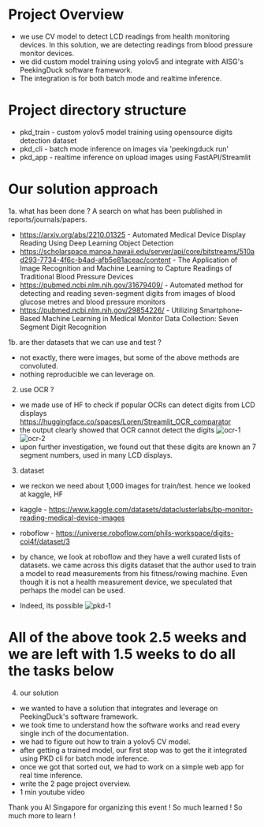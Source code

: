 # Project Overview
- we use CV model to detect LCD readings from health monitoring devices. In this solution, we are detecting readings from blood pressure monitor devices.
- we did custom model training using yolov5 and integrate with AISG's PeekingDuck software framework. 
- The integration is for both batch mode and realtime inference.

# Project directory structure
- pkd_train - custom yolov5 model training using opensource digits detection dataset
- pkd_cli - batch mode inference on images via 'peekingduck run'
- pkd_app - realtime inference on upload images using FastAPI/Streamlit


# Our solution approach
1a. what has been done ? A search on what has been published in reports/journals/papers. 
- https://arxiv.org/abs/2210.01325 - Automated Medical Device Display Reading Using Deep Learning Object Detection
- https://scholarspace.manoa.hawaii.edu/server/api/core/bitstreams/510ad293-7734-4f6c-b4ad-afb5e81aceac/content - The Application of Image Recognition and Machine Learning to Capture Readings of Traditional Blood Pressure Devices
- https://pubmed.ncbi.nlm.nih.gov/31679409/ - Automated method for detecting and reading seven-segment digits from images of blood glucose metres and blood pressure monitors
- https://pubmed.ncbi.nlm.nih.gov/29854226/ - Utilizing Smartphone-Based Machine Learning in Medical Monitor Data Collection: Seven Segment Digit Recognition

1b. are ther datasets that we can use and test ?
- not exactly, there were images, but some of the above methods are convoluted.
- nothing reproducible we can leverage on.

2. use OCR ?
- we made use of HF to check if popular OCRs can detect digits from LCD displays
https://huggingface.co/spaces/Loren/Streamlit_OCR_comparator
- the output clearly showed that OCR cannot detect the digits
![ocr-1](https://user-images.githubusercontent.com/124442719/216889485-7b665590-d45b-4e88-b632-3b255166db5c.jpg)
![ocr-2](https://user-images.githubusercontent.com/124442719/216889502-30b1b783-5638-4c6f-8ad7-ae115ee4efdc.jpg)
- upon further investigation, we found out that these digits are known an 7 segment numbers, used in many LCD displays.


3. dataset
- we reckon we need about 1,000 images for train/test. hence we looked at kaggle, HF
- kaggle - https://www.kaggle.com/datasets/dataclusterlabs/bp-monitor-reading-medical-device-images
- roboflow - https://universe.roboflow.com/phils-workspace/digits-coi4f/dataset/3

- by chance, we look at roboflow and they have a well curated lists of datasets. we came across this digits dataset that the author used to train a model to read
measurements from his fitness/rowing machine. Even though it is not a health measurement device, we speculated that perhaps the model can be used. 
- Indeed, its possible 
![pkd-1](https://user-images.githubusercontent.com/124442719/216892447-9d3ad2b5-669f-4732-afef-08acc620785e.jpg)

# All of the above took 2.5 weeks and we are left with 1.5 weeks to do all the tasks below

4. our solution
- we wanted to have a solution that integrates and leverage on PeekingDuck's software framework. 
- we took time to understand how the software works and read every single inch of the documentation.
- we had to figure out how to train a yolov5 CV model. 
- after getting a trained model, our first stop was to get the it integrated using PKD cli for batch mode inference.
- once we got that sorted out, we had to work on a simple web app for real time inference.
- write the 2 page project overview.
- 1 min youtube video

Thank you AI Singapore for organizing this event ! So much learned ! So much more to learn !
